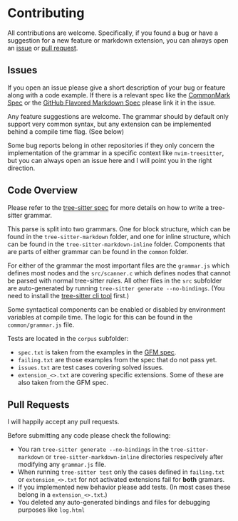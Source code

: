 # Contributing

All contributions are welcome. Specifically, if you found a bug or have a
suggestion for a new feature or markdown extension, you can always open an
[issue] or [pull request].

## Issues

If you open an issue please give a short description of your bug or feature
along with a code example. If there is a relevant spec like the [CommonMark
Spec][commonmark] or the [GitHub Flavored Markdown Spec][gfm] please link it in
the issue.

Any feature suggestions are welcome. The grammar should by default only support
very common syntax, but any extension can be implemented behind a compile time
flag. (See below)

Some bug reports belong in other repositories if they only concern the
implementation of the grammar in a specific context like `nvim-treesitter`, but
you can always open an issue here and I will point you in the right direction.

## Code Overview

Please refer to the [tree-sitter spec] for more details on how to write a tree-
sitter grammar.

This parse is split into two grammars. One for block structure, which can be
found in the `tree-sitter-markdown` folder, and one for inline structure, which
can be found in the `tree-sitter-markdown-inline` folder. Components that are
parts of either grammar can be found in the `common` folder.

For either of the grammar the most important files are the `grammar.js` which
defines most nodes and the `src/scanner.c` which defines nodes that cannot
be parsed with normal tree-sitter rules. All other files in the `src` subfolder
are auto-generated by running `tree-sitter generate --no-bindings`. (You need to
install the [tree-sitter cli tool][tree-sitter-cli] first.)

Some syntactical components can be enabled or disabled by environment variables
at compile time. The logic for this can be found in the `common/grammar.js`
file.

Tests are located in the `corpus` subfolder:
* `spec.txt` is taken from the examples in the [GFM spec][gfm].
* `failing.txt` are those examples from the spec that do not pass yet.
* `issues.txt` are test cases covering solved issues.
* `extension_<>.txt` are covering specific extensions. Some of these are also
  taken from the GFM spec.

## Pull Requests

I will happily accept any pull requests.

Before submitting any code please check the following:

* You ran `tree-sitter generate --no-bindings` in the `tree-sitter-markdown` or
  `tree-sitter-markdown-inline` directories respecively after modifying any
  `grammar.js` file.
* When running `tree-sitter test` only the cases defined in `failing.txt` or
  `extension_<>.txt` for not activated extensions fail for **both** gramars.
* If you implemented new behavior please add tests. (In most cases these belong
  in a `extension_<>.txt`.)
* You deleted any auto-generated bindings and files for debugging purposes
  like `log.html`

[issue]: https://github.com/MDeiml/tree-sitter-markdown/issues/new
[pull request]: https://github.com/MDeiml/tree-sitter-markdown/compare
[gfm]: https://github.github.com/gfm/
[commonmark]: https://spec.commonmark.org/
[tree-sitter spec]: https://tree-sitter.github.io/tree-sitter/
[tree-sitter-cli]: https://github.com/tree-sitter/tree-sitter/blob/master/cli/README.md
